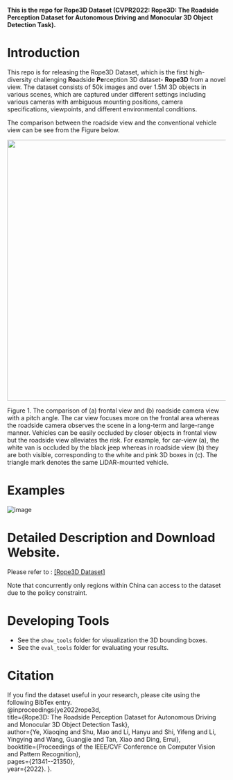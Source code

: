 **This is the repo for Rope3D  Dataset (CVPR2022: Rope3D: The Roadside Perception Dataset for Autonomous Driving and Monocular 3D Object Detection Task).**


# Introduction
This repo is for releasing the Rope3D Dataset, which is the first high-diversity challenging **Ro**adside **Pe**rception 3D dataset- **Rope3D** from a novel view. The dataset consists of 50k images and over 1.5M 3D objects in various scenes, which are captured under different settings including various cameras with ambiguous mounting positions, camera specifications, viewpoints, and different environmental conditions.

The comparison between the roadside view and the conventional vehicle view can be see from the Figure below.

<img src="https://github.com/liyingying0113/rope3d-dataset-tools/blob/main/Examples/fig_different_view.png" width="600px">

Figure 1. The comparison of (a) frontal view and (b) roadside camera view with a pitch angle. The car view focuses more on the frontal area whereas the roadside camera observes the scene in a long-term and large-range manner. Vehicles can be easily occluded by closer objects in frontal view but the roadside view alleviates the risk. For example, for car-view (a), the white van is occluded by the black jeep whereas in roadside view (b) they are both visible, corresponding to the white and pink 3D boxes in (c). The triangle mark denotes the same LiDAR-mounted vehicle.


# Examples
![image](https://github.com/liyingying0113/rope3d-dataset-tools/blob/main/Examples/fig_examples_weather.png)


# Detailed Description and Download Website.
Please refer to :  [[Rope3D Dataset]](https://thudair.baai.ac.cn/rope)

Note that concurrently only regions within China can access to the dataset due to the policy constraint.

# Developing Tools
- See the `show_tools` folder for visualization the 3D bounding boxes.
- See the `eval_tools` folder for evaluating your results.


# Citation
If you find the dataset useful in your research, please cite using the following BibTex entry.  
@inproceedings{ye2022rope3d,  
  title={Rope3D: The Roadside Perception Dataset for Autonomous Driving and Monocular 3D Object Detection Task},  
  author={Ye, Xiaoqing and Shu, Mao and Li, Hanyu and Shi, Yifeng and Li, Yingying and Wang, Guangjie and Tan, Xiao and Ding, Errui},  
  booktitle={Proceedings of the IEEE/CVF Conference on Computer Vision and Pattern Recognition},  
  pages={21341--21350},  
  year={2022}. 
}. 

